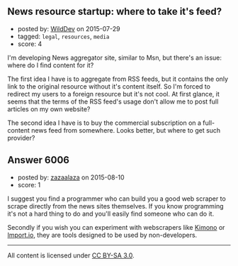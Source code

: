 ## News resource startup: where to take it's feed?

- posted by: [WildDev](https://stackexchange.com/users/3620043/wilddev) on 2015-07-29
- tagged: `legal`, `resources`, `media`
- score: 4

I'm developing News aggregator site, similar to Msn, but there's an issue: where do I find content for it?

The first idea I have is to aggregate from RSS feeds, but it contains the only link to the original resource without it's content itself. So I'm forced to redirect my users to a foreign resource but it's not cool. At first glance, it seems that the terms of the RSS feed's usage don't allow me to post full articles on my own website?

The second idea I have is to buy the commercial subscription on a full-content news feed from somewhere. Looks better, but where to get such provider?



## Answer 6006

- posted by: [zazaalaza](https://stackexchange.com/users/4672194/zazaalaza) on 2015-08-10
- score: 1

I suggest you find a programmer who can build you a good web scraper to scrape directly from the news sites themselves. If you know programming it's not a hard thing to do and you'll easily find someone who can do it.

Secondly if you wish you can experiment with webscrapers like [Kimono](https://www.kimonolabs.com/) or [Import.io](http://import.io/), they are tools designed to be used by non-developers.




---

All content is licensed under [CC BY-SA 3.0](https://creativecommons.org/licenses/by-sa/3.0/).

